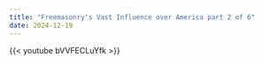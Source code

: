```yaml
---
title: "Freemasonry's Vast Influence over America part 2 of 6"
date: 2024-12-19
---
```


{{< youtube bVVFECLuYfk >}}
